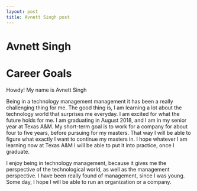 ```yaml
---
layout: post
title: Avnett Singh post
---
```


# Avnett Singh 

# Career Goals 

Howdy! My name is Avnett Singh 

Being in a technology management management it has been a really challenging thing for me. The good thing is, I am learning a lot about the technology world that surprises me everyday. I am excited for what the future holds for me. I am graduating in August 2018, and I am in my senior year at Texas A&M. My short-term goal is to work for a company for about four to five years, before pursuing for my masters. That way I will be able to figure what exactly I want to continue my masters in. I hope whatever I am learning now at Texas A&M I will be able to put it into practice, once I graduate. 

I enjoy being in technology management, because it gives me the perspective of the technological world, as well as the management perspective. I have been really found of management, since I was young. Some day, I hope I will be able to run an organization or a company.

